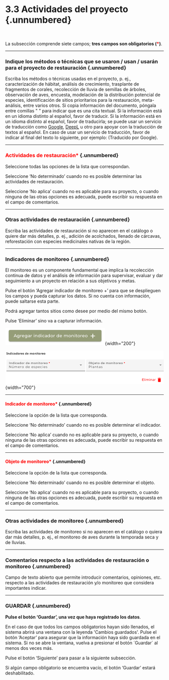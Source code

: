# 3.3 **Actividades del proyecto** {.unnumbered}

<br>

La subsección comprende siete campos; **tres campos son obligatorios (<span style="color:red">\*</span>)**.

----

### **Indique los métodos o técnicas que se usaron / usan / usarán para el proyecto de restauración** {.unnumbered}
Escriba los métodos o técnicas usadas en el proyecto, p. ej., caracterización de hábitat, análisis de crecimiento, trasplante de fragmentos de corales, recolección de lluvia de semillas de árboles, observación de aves, encuesta, modelación de la distribución potencial de especies, identificación de sitios prioritarios para la restauración, meta-análisis, entre varios otros. Si copia información del documento, póngala entre comillas " " para indicar que es una cita textual. Si la información está en un idioma distinto al español, favor de traducir.
Si la información está en un idioma distinto al español, favor de traducirla; se puede usar un servicio de traducción como [Google](https://translate.google.com.mx/?hl=es), [DeepL](https://www.deepl.com/es/translator) u otro para apoyar con la traducción de textos al español.  En caso de usar un servicio de traducción, favor de indicar al final del texto lo siguiente, por ejemplo: (Traducido por Google).

----

### <span style="color:red">Actividades de restauración\*</span> {.unnumbered}
Seleccione todas las opciones de la lista que correspondan. 

Seleccione ‘No determinado’ cuando no es posible determinar las actividades de restauración.

Seleccione ‘No aplica’  cuando no es aplicable para su proyecto, o cuando ninguna de las otras opciones es adecuada, puede escribir su respuesta en el campo de comentarios.

----

### **Otras actividades de restauración** {.unnumbered}
Escriba las actividades de restauración si no aparecen en el catálogo o quiere dar más detalles, p. ej., adición de acolchados, llenado de cárcavas, reforestación con especies medicinales nativas de la región.

----

### **Indicadores de monitoreo** {.unnumbered}
El monitoreo es un componente fundamental que implica la recolección continua de datos y el análisis de información para supervisar, evaluar y dar seguimiento a un proyecto en relación a sus objetivos y metas.

Pulse el botón ‘Agregar indicador de monitoreo +’ para que se desplieguen los campos y pueda capturar los datos. Si no cuenta con información, puede saltarse esta parte. 

Podrá agregar tantos sitios como desee por medio del mismo botón. 

Pulse ‘Eliminar’ sino va a capturar información.

![](images/Imagen17.png){width="200"}

![](images/Imagen18.png){width="700"}

----

#### <span style="color:red">Indicador de monitoreo\*</span> {.unnumbered}
Seleccione la opción de la lista que corresponda.

Seleccione ‘No determinado’ cuando no es posible determinar el indicador.

Seleccione ‘No aplica’  cuando no es aplicable para su proyecto, o cuando ninguna de las otras opciones es adecuada, puede escribir su respuesta en el campo de comentarios.

----
 
#### <span style="color:red">Objeto de monitoreo\*</span> {.unnumbered}
Seleccione la opción de la lista que corresponda.

Seleccione ‘No determinado’ cuando no es posible determinar el objeto.

Seleccione ‘No aplica’  cuando no es aplicable para su proyecto, o cuando ninguna de las otras opciones es adecuada, puede escribir su respuesta en el campo de comentarios.

----

### **Otras actividades de monitoreo** {.unnumbered}
Escriba las actividades de monitoreo si no aparecen en el catálogo o quiera dar más detalles, p. ej., el monitoreo de aves durante la temporada seca y de lluvias.

----

### **Comentarios respecto a las actividades de restauración o monitoreo** {.unnumbered}
Campo de texto abierto que permite introducir comentarios, opiniones, etc. respecto a las actividades de restauración y/o monitoreo que considera importantes indicar.

----

### **GUARDAR** {.unnumbered}

**Pulse el botón ‘Guardar’, una vez que haya registrado los datos**.

En el caso de que todos los campos obligatorios hayan sido llenados, el sistema abrirá una ventana con la leyenda 'Cambios guardados'. Pulse el botón ‘Aceptar’ para asegurar que la información haya sido guardada en el sistema. Si no se abre la ventana, vuelva a presionar el botón ´Guardar´ al menos dos veces más.

Pulse el botón ‘Siguiente’ para pasar a la siguiente subsección. 

Si algún campo obligatorio se encuentra vacío, el botón ‘Guardar’ estará deshabilitado.
